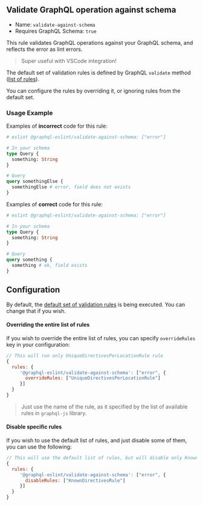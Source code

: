 ## Validate GraphQL operation against schema

- Name: `validate-against-schema`
- Requires GraphQL Schema: `true`

This rule validates GraphQL operations against your GraphQL schema, and reflects the error as lint errors.

> Super useful with VSCode integration!

The default set of validation rules is defined by GraphQL `validate` method ([list of rules](https://github.com/graphql/graphql-js/blob/master/src/validation/specifiedRules.js#L100-L128)).

You can configure the rules by overriding it, or ignoring rules from the default set.

### Usage Example

Examples of **incorrect** code for this rule:

```graphql
# eslint @graphql-eslint/validate-against-schema: ["error"]

# In your schema
type Query {
  something: String
}

# Query
query somethingElse {
  somethingElse # error, field does not exists
}
```

Examples of **correct** code for this rule:

```graphql
# eslint @graphql-eslint/validate-against-schema: ["error"]

# In your schema
type Query {
  something: String
}

# Query
query something {
  something # ok, field exists
}
```

## Configuration

By default, the [default set of validation rules](https://github.com/graphql/graphql-js/blob/master/src/validation/specifiedRules.js#L100-L128) is being executed. You can change that if you wish.

#### Overriding the entire list of rules

If you wish to override the entire list of rules, you can specify `overrideRules` key in your configuration:

```js
// This will run only UniqueDirectivesPerLocationRule rule
{
  rules: {
     '@graphql-eslint/validate-against-schema': ["error", {
       overrideRules: ["UniqueDirectivesPerLocationRule"]
     }]
  }
}
```

> Just use the name of the rule, as it specified by the list of available rules in `graphql-js` library.

#### Disable specific rules

If you wish to use the default list of rules, and just disable some of them, you can use the following:

```js
// This will use the default list of rules, but will disable only KnownDirectivesRule
{
  rules: {
     '@graphql-eslint/validate-against-schema': ["error", {
       disableRules: ["KnownDirectivesRule"]
     }]
  }
}
```
